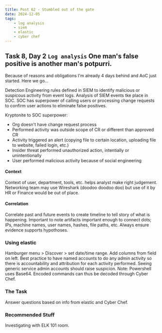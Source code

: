 ```yaml
---
title: Post 62 - Stumbled out of the gate
date: 2024-12-05
tags:
    - log analysis
    - siem
    - elastic
    - cyber chef
---
```

## Task 8, Day 2 `Log analysis` One man's false positive is another man's potpurri.

Because of reasons and obligations I'm already 4 days behind and AoC just started. Here we go...

Detection Engineering rules defined in SIEM to identify malicious or suspicous activity from event logs. Analysis of SIEM events tke place in SOC. SOC has superpower of calling users or processing change requests to confirm user actions to eliminate false positives. 

Kryptonite to SOC superpower:
- Org doesn't have change request process
- Performed activity was outside scope of CR or different than approved CR
- Activity triggered an alert (copying file to certain location, uploading file to website, failed login, etc.)
- Insider threat performed unauthorized action, intentially or unintentionally
- User performed malicious activity because of social engineering  

#### Context
Context of user, department, tools, etc. helps analyst make right judgement. Networking team may use Wireshark (doodoo doodoo doo) but use of it by HR or Finance would be out of place.

#### Correlation
Correlate past and future events to create timeline to tell story of what is happening. Important to note artifacts important enough to connect dots; IPs, machine names, user names, hashes, file paths, etc. Always ensure evidence supports hypothoses. 

### Using elastic
Hamburger menu > Discover > set date/time range. Add columns from field on left. Best practice to have named accounts to do any admin activity so there is accountability and attribution for each activity performed. Seeing generic service admin accounts should raise suspicion. Note: Powershell uses Base64. Encoded commands can thus be decoded through Cyber Chef. 

### The Task
Answer questions based on info from elastic and Cyber Chef.

### Recommended Stuff
Investigating with ELK 101 room.